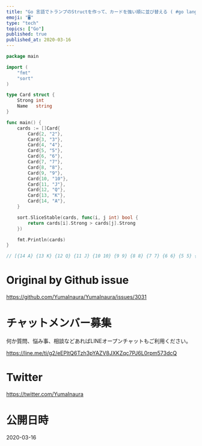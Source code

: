 ```yaml
---
title: "Go 言語でトランプのStructを作って、カードを強い順に並び替える ( #go lang sort card Struct )"
emoji: "🖥"
type: "tech"
topics: ["Go"]
published: true
published_at: 2020-03-16
---
```


```go
package main

import (
	"fmt"
	"sort"
)

type Card struct {
	Strong int
	Name   string
}

func main() {
	cards := []Card{
		Card{2, "2"},
		Card{3, "3"},
		Card{4, "4"},
		Card{5, "5"},
		Card{6, "6"},
		Card{7, "7"},
		Card{8, "8"},
		Card{9, "9"},
		Card{10, "10"},
		Card{11, "J"},
		Card{12, "Q"},
		Card{13, "K"},
		Card{14, "A"},
	}

	sort.SliceStable(cards, func(i, j int) bool {
		return cards[i].Strong > cards[j].Strong
	})

	fmt.Println(cards)
}

// [{14 A} {13 K} {12 Q} {11 J} {10 10} {9 9} {8 8} {7 7} {6 6} {5 5} {4 4} {3 3} {2 2}]

```

# Original by Github issue

https://github.com/YumaInaura/YumaInaura/issues/3031








<!-- Update From Qiita API -->

# チャットメンバー募集


何か質問、悩み事、相談などあればLINEオープンチャットもご利用ください。

https://line.me/ti/g2/eEPltQ6Tzh3pYAZV8JXKZqc7PJ6L0rpm573dcQ





# Twitter


https://twitter.com/YumaInaura


<!-- Update From Qiita API -->



# 公開日時

2020-03-16
